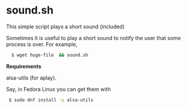 # sound.sh

This simple script plays a short sound (included)


Sometimes it is useful to play a short sound to notify the user that 
some process is over. For example, 

```bash
  $ wget huge-file  && sound.sh
```

**Requirements**

alsa-utils (for aplay).

Say, in Fedora Linux you can get them with

```bash
 $ sudo dnf install -y alsa-utils 
```

